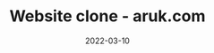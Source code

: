 ---
title: "Website clone - aruk.com"
description: "Created with HTML and CSS to demonstate styling to a design specification"
category: "Designs"
date: "2022-03-10"
bannerImage: "https://res.cloudinary.com/dqkwveihk/image/upload/v1665148395/aruk-mockup_xbamcv.jpg"
demoLink: "https://aruk-clone.web.app/"
tags:
    - example
---